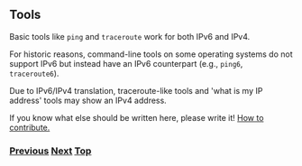 ## Tools

Basic tools like `ping` and `traceroute` work for both IPv6 and IPv4.

For historic reasons, command-line tools on some operating systems do
not support IPv6 but instead have an IPv6 counterpart (e.g., `ping6`,
`traceroute6`).

Due to IPv6/IPv4 translation, traceroute-like tools and 'what is my IP
address' tools may show an IPv4 address.

If you know what else should be written here, please write it!
[How to contribute.](https://github.com/becarpenter/book6/blob/main/1.%20Introduction%20and%20Foreword/How%20to%20contribute.md#how-to-contribute)

<!-- Link lines generated automatically; do not delete -->

### [<ins>Previous</ins>](Advanced%20Troubleshooting.md) [<ins>Next</ins>](../10.%20Obsolete%20Features%20in%20IPv6/10.%20Obsolete%20Features%20in%20IPv6.md) [<ins>Top</ins>](9.%20Troubleshooting.md)
